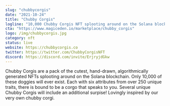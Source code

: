 ```yaml
---
slug: "chubbycorgis"
date: "2021-10-24"
title: "Chubby Corgis"
logline: "10,000 Chubby Corgis NFT splooting around on the Solana blockchain."
cta: "https://www.magiceden.io/marketplace/chubby_corgis"
logo: /img/chubbycorgis.jpg
category: nft
status: live
website: https://chubbycorgis.co
twitter: https://twitter.com/ChubbyCorgisNFT
discord: https://discord.com/invite/ErjryjdGkw
---
```


Chubby Corgis are a pack of the cutest, hand-drawn, algorithmically generated NFTs splooting around on the Solana blockchain. Only 10,000 of these doggies will ever exist. Each with six attributes from over 250 unique traits, there is bound to be a corgo that speaks to you. Several unique Chubby Corgis will include an additional surpise! Lovingly inspired by our very own chubby corgi.
